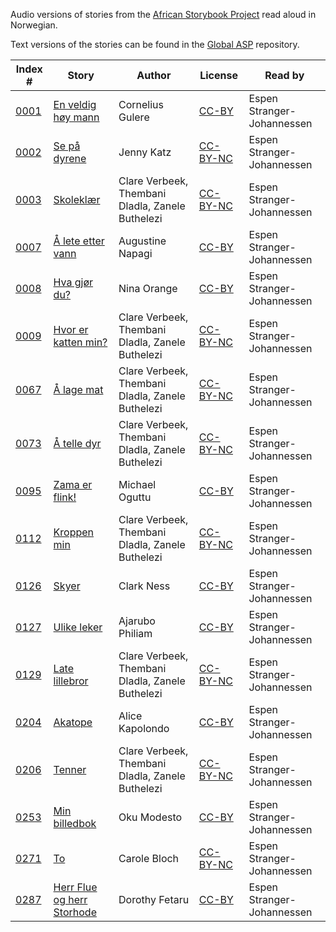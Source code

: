 Audio versions of stories from the [African Storybook Project](http://africanstorybook.org) read aloud in Norwegian.

Text versions of the stories can be found in the [Global ASP](https://github.com/global-asp/global-asp) repository.

Index # | Story | Author | License | Read by
------- | ----- | ------ | ------- | -------
[0001](https://github.com/global-asp/gasp-audio/tree/master/no/0001_en-veldig-høy-mann) | [En veldig høy mann](https://github.com/global-asp/global-asp/blob/master/no/0001_en-veldig-høy-mann.md) | Cornelius Gulere | [CC-BY](https://creativecommons.org/licenses/by/3.0/) | Espen Stranger-Johannessen
[0002](https://github.com/global-asp/gasp-audio/tree/master/no/0002_se-på-dyrene) | [Se på dyrene](https://github.com/global-asp/global-asp/blob/master/no/0002_se-på-dyrene.md) | Jenny Katz | [CC-BY-NC](https://creativecommons.org/licenses/by-nc/3.0/) | Espen Stranger-Johannessen
[0003](https://github.com/global-asp/gasp-audio/tree/master/no/0003_skoleklær) | [Skoleklær](https://github.com/global-asp/global-asp/blob/master/no/0003_skoleklær.md) | Clare Verbeek, Thembani Dladla, Zanele Buthelezi | [CC-BY-NC](https://creativecommons.org/licenses/by-nc/3.0/) | Espen Stranger-Johannessen
[0007](https://github.com/global-asp/gasp-audio/tree/master/no/0007_å-lete-etter-vann) | [Å lete etter vann](https://github.com/global-asp/global-asp/blob/master/no/0007_å-lete-etter-vann.md) | Augustine Napagi | [CC-BY](https://creativecommons.org/licenses/by/3.0/) | Espen Stranger-Johannessen
[0008](https://github.com/global-asp/gasp-audio/tree/master/no/0008_hva-gjør-du) | [Hva gjør du?](https://github.com/global-asp/global-asp/blob/master/no/0008_hva-gjør-du.md) | Nina Orange | [CC-BY](https://creativecommons.org/licenses/by/3.0/) | Espen Stranger-Johannessen
[0009](https://github.com/global-asp/gasp-audio/tree/master/no/0009_hvor-er-katten-min) | [Hvor er katten min?](https://github.com/global-asp/global-asp/blob/master/no/0009_hvor-er-katten-min.md) | Clare Verbeek, Thembani Dladla, Zanele Buthelezi | [CC-BY-NC](https://creativecommons.org/licenses/by-nc/3.0/) | Espen Stranger-Johannessen
[0067](https://github.com/global-asp/gasp-audio/tree/master/no/0067_å-lage-mat) | [Å lage mat](https://github.com/global-asp/global-asp/blob/master/no/0067_å-lage-mat.md) | Clare Verbeek, Thembani Dladla, Zanele Buthelezi | [CC-BY-NC](https://creativecommons.org/licenses/by-nc/3.0/) | Espen Stranger-Johannessen
[0073](https://github.com/global-asp/gasp-audio/tree/master/no/0073_å-telle-dyr) | [Å telle dyr](https://github.com/global-asp/global-asp/blob/master/no/0073_å-telle-dyr.md) | Clare Verbeek, Thembani Dladla, Zanele Buthelezi | [CC-BY-NC](https://creativecommons.org/licenses/by-nc/3.0/) | Espen Stranger-Johannessen
[0095](https://github.com/global-asp/gasp-audio/tree/master/no/0095_zama-er-flink) | [Zama er flink!](https://github.com/global-asp/global-asp/blob/master/no/0095_zama-er-flink.md) | Michael Oguttu | [CC-BY](https://creativecommons.org/licenses/by/3.0/) | Espen Stranger-Johannessen
[0112](https://github.com/global-asp/gasp-audio/tree/master/no/0112_kroppen-min) | [Kroppen min](https://github.com/global-asp/global-asp/blob/master/no/0112_kroppen-min.md) | Clare Verbeek, Thembani Dladla, Zanele Buthelezi | [CC-BY-NC](https://creativecommons.org/licenses/by-nc/3.0/) | Espen Stranger-Johannessen
[0126](https://github.com/global-asp/gasp-audio/tree/master/no/0126_skyer) | [Skyer](https://github.com/global-asp/global-asp/blob/master/no/0126_skyer.md) | Clark Ness | [CC-BY](https://creativecommons.org/licenses/by/3.0/) | Espen Stranger-Johannessen
[0127](https://github.com/global-asp/gasp-audio/tree/master/no/0127_ulike-leker) | [Ulike leker](https://github.com/global-asp/global-asp/blob/master/no/0127_ulike-leker.md) | Ajarubo Philiam | [CC-BY](https://creativecommons.org/licenses/by/3.0/) | Espen Stranger-Johannessen
[0129](https://github.com/global-asp/gasp-audio/tree/master/no/0129_late-lillebror) | [Late lillebror](https://github.com/global-asp/global-asp/blob/master/no/0129_late-lillebror.md) | Clare Verbeek, Thembani Dladla, Zanele Buthelezi | [CC-BY-NC](https://creativecommons.org/licenses/by-nc/3.0/) | Espen Stranger-Johannessen
[0204](https://github.com/global-asp/gasp-audio/tree/master/no/0204_akatope) | [Akatope](https://github.com/global-asp/global-asp/blob/master/no/0204_akatope.md) | Alice Kapolondo | [CC-BY](https://creativecommons.org/licenses/by/3.0/) | Espen Stranger-Johannessen
[0206](https://github.com/global-asp/gasp-audio/tree/master/no/0206_tenner) | [Tenner](https://github.com/global-asp/global-asp/blob/master/no/0206_tenner.md) | Clare Verbeek, Thembani Dladla, Zanele Buthelezi | [CC-BY-NC](https://creativecommons.org/licenses/by-nc/3.0/) | Espen Stranger-Johannessen
[0253](https://github.com/global-asp/gasp-audio/tree/master/no/0253_min-billedbok) | [Min billedbok](https://github.com/global-asp/global-asp/blob/master/no/0253_min-billedbok.md) | Oku Modesto | [CC-BY](https://creativecommons.org/licenses/by/3.0/) | Espen Stranger-Johannessen
[0271](https://github.com/global-asp/gasp-audio/tree/master/no/0271_to) | [To](https://github.com/global-asp/global-asp/blob/master/no/0271_to.md) | Carole Bloch | [CC-BY-NC](https://creativecommons.org/licenses/by-nc/3.0/) | Espen Stranger-Johannessen
[0287](https://github.com/global-asp/gasp-audio/tree/master/no/0287_herr-flue-og-herr-storhode) | [Herr Flue og herr Storhode](https://github.com/global-asp/global-asp/blob/master/no/0287_herr-flue-og-herr-storhode.md) | Dorothy Fetaru | [CC-BY](https://creativecommons.org/licenses/by/3.0/) | Espen Stranger-Johannessen
